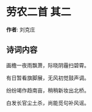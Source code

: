 # 劳农二首  其二

**作者**: 刘克庄

## 诗词内容

画檐一夜雨飘萧，际晓阴霾扫碧霄。

有日暂看旗脚展，无风初觉鼓声调。

纷纷竭作趋南亩，稍稍新妆出北桥。

白发长官尘土杀，尚能觅句补风谣。

